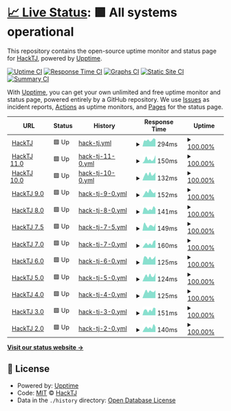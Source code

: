 # [📈 Live Status](https://status.hacktj.org): <!--live status--> **🟩 All systems operational**

This repository contains the open-source uptime monitor and status page for [HackTJ](https://hacktj.org), powered by [Upptime](https://github.com/upptime/upptime).

[![Uptime CI](https://github.com/HackTJ/status/workflows/Uptime%20CI/badge.svg)](https://github.com/HackTJ/status/actions?query=workflow%3A%22Uptime+CI%22)
[![Response Time CI](https://github.com/HackTJ/status/workflows/Response%20Time%20CI/badge.svg)](https://github.com/HackTJ/status/actions?query=workflow%3A%22Response+Time+CI%22)
[![Graphs CI](https://github.com/HackTJ/status/workflows/Graphs%20CI/badge.svg)](https://github.com/HackTJ/status/actions?query=workflow%3A%22Graphs+CI%22)
[![Static Site CI](https://github.com/HackTJ/status/workflows/Static%20Site%20CI/badge.svg)](https://github.com/HackTJ/status/actions?query=workflow%3A%22Static+Site+CI%22)
[![Summary CI](https://github.com/HackTJ/status/workflows/Summary%20CI/badge.svg)](https://github.com/HackTJ/status/actions?query=workflow%3A%22Summary+CI%22)

With [Upptime](https://upptime.js.org), you can get your own unlimited and free uptime monitor and status page, powered entirely by a GitHub repository. We use [Issues](https://github.com/HackTJ/status/issues) as incident reports, [Actions](https://github.com/HackTJ/status/actions) as uptime monitors, and [Pages](https://status.hacktj.org) for the status page.

<!--start: status pages-->
<!-- This summary is generated by Upptime (https://github.com/upptime/upptime) -->
<!-- Do not edit this manually, your changes will be overwritten -->
<!-- prettier-ignore -->
| URL | Status | History | Response Time | Uptime |
| --- | ------ | ------- | ------------- | ------ |
| <img alt="" src="https://hacktj.org/favicon.png" height="13"> [HackTJ](https://hacktj.org) | 🟩 Up | [hack-tj.yml](https://github.com/HackTJ/status/commits/HEAD/history/hack-tj.yml) | <details><summary><img alt="Response time graph" src="./graphs/hack-tj/response-time-week.png" height="20"> 294ms</summary><br><a href="https://status.hacktj.org/history/hack-tj"><img alt="Response time 270" src="https://img.shields.io/endpoint?url=https%3A%2F%2Fraw.githubusercontent.com%2FHackTJ%2Fstatus%2FHEAD%2Fapi%2Fhack-tj%2Fresponse-time.json"></a><br><a href="https://status.hacktj.org/history/hack-tj"><img alt="24-hour response time 290" src="https://img.shields.io/endpoint?url=https%3A%2F%2Fraw.githubusercontent.com%2FHackTJ%2Fstatus%2FHEAD%2Fapi%2Fhack-tj%2Fresponse-time-day.json"></a><br><a href="https://status.hacktj.org/history/hack-tj"><img alt="7-day response time 294" src="https://img.shields.io/endpoint?url=https%3A%2F%2Fraw.githubusercontent.com%2FHackTJ%2Fstatus%2FHEAD%2Fapi%2Fhack-tj%2Fresponse-time-week.json"></a><br><a href="https://status.hacktj.org/history/hack-tj"><img alt="30-day response time 350" src="https://img.shields.io/endpoint?url=https%3A%2F%2Fraw.githubusercontent.com%2FHackTJ%2Fstatus%2FHEAD%2Fapi%2Fhack-tj%2Fresponse-time-month.json"></a><br><a href="https://status.hacktj.org/history/hack-tj"><img alt="1-year response time 278" src="https://img.shields.io/endpoint?url=https%3A%2F%2Fraw.githubusercontent.com%2FHackTJ%2Fstatus%2FHEAD%2Fapi%2Fhack-tj%2Fresponse-time-year.json"></a></details> | <details><summary><a href="https://status.hacktj.org/history/hack-tj">100.00%</a></summary><a href="https://status.hacktj.org/history/hack-tj"><img alt="All-time uptime 100.00%" src="https://img.shields.io/endpoint?url=https%3A%2F%2Fraw.githubusercontent.com%2FHackTJ%2Fstatus%2FHEAD%2Fapi%2Fhack-tj%2Fuptime.json"></a><br><a href="https://status.hacktj.org/history/hack-tj"><img alt="24-hour uptime 100.00%" src="https://img.shields.io/endpoint?url=https%3A%2F%2Fraw.githubusercontent.com%2FHackTJ%2Fstatus%2FHEAD%2Fapi%2Fhack-tj%2Fuptime-day.json"></a><br><a href="https://status.hacktj.org/history/hack-tj"><img alt="7-day uptime 100.00%" src="https://img.shields.io/endpoint?url=https%3A%2F%2Fraw.githubusercontent.com%2FHackTJ%2Fstatus%2FHEAD%2Fapi%2Fhack-tj%2Fuptime-week.json"></a><br><a href="https://status.hacktj.org/history/hack-tj"><img alt="30-day uptime 100.00%" src="https://img.shields.io/endpoint?url=https%3A%2F%2Fraw.githubusercontent.com%2FHackTJ%2Fstatus%2FHEAD%2Fapi%2Fhack-tj%2Fuptime-month.json"></a><br><a href="https://status.hacktj.org/history/hack-tj"><img alt="1-year uptime 100.00%" src="https://img.shields.io/endpoint?url=https%3A%2F%2Fraw.githubusercontent.com%2FHackTJ%2Fstatus%2FHEAD%2Fapi%2Fhack-tj%2Fuptime-year.json"></a></details>
| <img alt="" src="https://icons.duckduckgo.com/ip3/hacktj.org.ico" height="13"> [HackTJ 11.0](https://hacktj.org/2024) | 🟩 Up | [hack-tj-11-0.yml](https://github.com/HackTJ/status/commits/HEAD/history/hack-tj-11-0.yml) | <details><summary><img alt="Response time graph" src="./graphs/hack-tj-11-0/response-time-week.png" height="20"> 150ms</summary><br><a href="https://status.hacktj.org/history/hack-tj-11-0"><img alt="Response time 108" src="https://img.shields.io/endpoint?url=https%3A%2F%2Fraw.githubusercontent.com%2FHackTJ%2Fstatus%2FHEAD%2Fapi%2Fhack-tj-11-0%2Fresponse-time.json"></a><br><a href="https://status.hacktj.org/history/hack-tj-11-0"><img alt="24-hour response time 114" src="https://img.shields.io/endpoint?url=https%3A%2F%2Fraw.githubusercontent.com%2FHackTJ%2Fstatus%2FHEAD%2Fapi%2Fhack-tj-11-0%2Fresponse-time-day.json"></a><br><a href="https://status.hacktj.org/history/hack-tj-11-0"><img alt="7-day response time 150" src="https://img.shields.io/endpoint?url=https%3A%2F%2Fraw.githubusercontent.com%2FHackTJ%2Fstatus%2FHEAD%2Fapi%2Fhack-tj-11-0%2Fresponse-time-week.json"></a><br><a href="https://status.hacktj.org/history/hack-tj-11-0"><img alt="30-day response time 164" src="https://img.shields.io/endpoint?url=https%3A%2F%2Fraw.githubusercontent.com%2FHackTJ%2Fstatus%2FHEAD%2Fapi%2Fhack-tj-11-0%2Fresponse-time-month.json"></a><br><a href="https://status.hacktj.org/history/hack-tj-11-0"><img alt="1-year response time 113" src="https://img.shields.io/endpoint?url=https%3A%2F%2Fraw.githubusercontent.com%2FHackTJ%2Fstatus%2FHEAD%2Fapi%2Fhack-tj-11-0%2Fresponse-time-year.json"></a></details> | <details><summary><a href="https://status.hacktj.org/history/hack-tj-11-0">100.00%</a></summary><a href="https://status.hacktj.org/history/hack-tj-11-0"><img alt="All-time uptime 100.00%" src="https://img.shields.io/endpoint?url=https%3A%2F%2Fraw.githubusercontent.com%2FHackTJ%2Fstatus%2FHEAD%2Fapi%2Fhack-tj-11-0%2Fuptime.json"></a><br><a href="https://status.hacktj.org/history/hack-tj-11-0"><img alt="24-hour uptime 100.00%" src="https://img.shields.io/endpoint?url=https%3A%2F%2Fraw.githubusercontent.com%2FHackTJ%2Fstatus%2FHEAD%2Fapi%2Fhack-tj-11-0%2Fuptime-day.json"></a><br><a href="https://status.hacktj.org/history/hack-tj-11-0"><img alt="7-day uptime 100.00%" src="https://img.shields.io/endpoint?url=https%3A%2F%2Fraw.githubusercontent.com%2FHackTJ%2Fstatus%2FHEAD%2Fapi%2Fhack-tj-11-0%2Fuptime-week.json"></a><br><a href="https://status.hacktj.org/history/hack-tj-11-0"><img alt="30-day uptime 100.00%" src="https://img.shields.io/endpoint?url=https%3A%2F%2Fraw.githubusercontent.com%2FHackTJ%2Fstatus%2FHEAD%2Fapi%2Fhack-tj-11-0%2Fuptime-month.json"></a><br><a href="https://status.hacktj.org/history/hack-tj-11-0"><img alt="1-year uptime 100.00%" src="https://img.shields.io/endpoint?url=https%3A%2F%2Fraw.githubusercontent.com%2FHackTJ%2Fstatus%2FHEAD%2Fapi%2Fhack-tj-11-0%2Fuptime-year.json"></a></details>
| <img alt="" src="https://icons.duckduckgo.com/ip3/hacktj.org.ico" height="13"> [HackTJ 10.0](https://hacktj.org/2023) | 🟩 Up | [hack-tj-10-0.yml](https://github.com/HackTJ/status/commits/HEAD/history/hack-tj-10-0.yml) | <details><summary><img alt="Response time graph" src="./graphs/hack-tj-10-0/response-time-week.png" height="20"> 132ms</summary><br><a href="https://status.hacktj.org/history/hack-tj-10-0"><img alt="Response time 108" src="https://img.shields.io/endpoint?url=https%3A%2F%2Fraw.githubusercontent.com%2FHackTJ%2Fstatus%2FHEAD%2Fapi%2Fhack-tj-10-0%2Fresponse-time.json"></a><br><a href="https://status.hacktj.org/history/hack-tj-10-0"><img alt="24-hour response time 117" src="https://img.shields.io/endpoint?url=https%3A%2F%2Fraw.githubusercontent.com%2FHackTJ%2Fstatus%2FHEAD%2Fapi%2Fhack-tj-10-0%2Fresponse-time-day.json"></a><br><a href="https://status.hacktj.org/history/hack-tj-10-0"><img alt="7-day response time 132" src="https://img.shields.io/endpoint?url=https%3A%2F%2Fraw.githubusercontent.com%2FHackTJ%2Fstatus%2FHEAD%2Fapi%2Fhack-tj-10-0%2Fresponse-time-week.json"></a><br><a href="https://status.hacktj.org/history/hack-tj-10-0"><img alt="30-day response time 164" src="https://img.shields.io/endpoint?url=https%3A%2F%2Fraw.githubusercontent.com%2FHackTJ%2Fstatus%2FHEAD%2Fapi%2Fhack-tj-10-0%2Fresponse-time-month.json"></a><br><a href="https://status.hacktj.org/history/hack-tj-10-0"><img alt="1-year response time 112" src="https://img.shields.io/endpoint?url=https%3A%2F%2Fraw.githubusercontent.com%2FHackTJ%2Fstatus%2FHEAD%2Fapi%2Fhack-tj-10-0%2Fresponse-time-year.json"></a></details> | <details><summary><a href="https://status.hacktj.org/history/hack-tj-10-0">100.00%</a></summary><a href="https://status.hacktj.org/history/hack-tj-10-0"><img alt="All-time uptime 100.00%" src="https://img.shields.io/endpoint?url=https%3A%2F%2Fraw.githubusercontent.com%2FHackTJ%2Fstatus%2FHEAD%2Fapi%2Fhack-tj-10-0%2Fuptime.json"></a><br><a href="https://status.hacktj.org/history/hack-tj-10-0"><img alt="24-hour uptime 100.00%" src="https://img.shields.io/endpoint?url=https%3A%2F%2Fraw.githubusercontent.com%2FHackTJ%2Fstatus%2FHEAD%2Fapi%2Fhack-tj-10-0%2Fuptime-day.json"></a><br><a href="https://status.hacktj.org/history/hack-tj-10-0"><img alt="7-day uptime 100.00%" src="https://img.shields.io/endpoint?url=https%3A%2F%2Fraw.githubusercontent.com%2FHackTJ%2Fstatus%2FHEAD%2Fapi%2Fhack-tj-10-0%2Fuptime-week.json"></a><br><a href="https://status.hacktj.org/history/hack-tj-10-0"><img alt="30-day uptime 100.00%" src="https://img.shields.io/endpoint?url=https%3A%2F%2Fraw.githubusercontent.com%2FHackTJ%2Fstatus%2FHEAD%2Fapi%2Fhack-tj-10-0%2Fuptime-month.json"></a><br><a href="https://status.hacktj.org/history/hack-tj-10-0"><img alt="1-year uptime 100.00%" src="https://img.shields.io/endpoint?url=https%3A%2F%2Fraw.githubusercontent.com%2FHackTJ%2Fstatus%2FHEAD%2Fapi%2Fhack-tj-10-0%2Fuptime-year.json"></a></details>
| <img alt="" src="https://icons.duckduckgo.com/ip3/hacktj.org.ico" height="13"> [HackTJ 9.0](https://hacktj.org/2022) | 🟩 Up | [hack-tj-9-0.yml](https://github.com/HackTJ/status/commits/HEAD/history/hack-tj-9-0.yml) | <details><summary><img alt="Response time graph" src="./graphs/hack-tj-9-0/response-time-week.png" height="20"> 152ms</summary><br><a href="https://status.hacktj.org/history/hack-tj-9-0"><img alt="Response time 107" src="https://img.shields.io/endpoint?url=https%3A%2F%2Fraw.githubusercontent.com%2FHackTJ%2Fstatus%2FHEAD%2Fapi%2Fhack-tj-9-0%2Fresponse-time.json"></a><br><a href="https://status.hacktj.org/history/hack-tj-9-0"><img alt="24-hour response time 118" src="https://img.shields.io/endpoint?url=https%3A%2F%2Fraw.githubusercontent.com%2FHackTJ%2Fstatus%2FHEAD%2Fapi%2Fhack-tj-9-0%2Fresponse-time-day.json"></a><br><a href="https://status.hacktj.org/history/hack-tj-9-0"><img alt="7-day response time 152" src="https://img.shields.io/endpoint?url=https%3A%2F%2Fraw.githubusercontent.com%2FHackTJ%2Fstatus%2FHEAD%2Fapi%2Fhack-tj-9-0%2Fresponse-time-week.json"></a><br><a href="https://status.hacktj.org/history/hack-tj-9-0"><img alt="30-day response time 170" src="https://img.shields.io/endpoint?url=https%3A%2F%2Fraw.githubusercontent.com%2FHackTJ%2Fstatus%2FHEAD%2Fapi%2Fhack-tj-9-0%2Fresponse-time-month.json"></a><br><a href="https://status.hacktj.org/history/hack-tj-9-0"><img alt="1-year response time 111" src="https://img.shields.io/endpoint?url=https%3A%2F%2Fraw.githubusercontent.com%2FHackTJ%2Fstatus%2FHEAD%2Fapi%2Fhack-tj-9-0%2Fresponse-time-year.json"></a></details> | <details><summary><a href="https://status.hacktj.org/history/hack-tj-9-0">100.00%</a></summary><a href="https://status.hacktj.org/history/hack-tj-9-0"><img alt="All-time uptime 99.98%" src="https://img.shields.io/endpoint?url=https%3A%2F%2Fraw.githubusercontent.com%2FHackTJ%2Fstatus%2FHEAD%2Fapi%2Fhack-tj-9-0%2Fuptime.json"></a><br><a href="https://status.hacktj.org/history/hack-tj-9-0"><img alt="24-hour uptime 100.00%" src="https://img.shields.io/endpoint?url=https%3A%2F%2Fraw.githubusercontent.com%2FHackTJ%2Fstatus%2FHEAD%2Fapi%2Fhack-tj-9-0%2Fuptime-day.json"></a><br><a href="https://status.hacktj.org/history/hack-tj-9-0"><img alt="7-day uptime 100.00%" src="https://img.shields.io/endpoint?url=https%3A%2F%2Fraw.githubusercontent.com%2FHackTJ%2Fstatus%2FHEAD%2Fapi%2Fhack-tj-9-0%2Fuptime-week.json"></a><br><a href="https://status.hacktj.org/history/hack-tj-9-0"><img alt="30-day uptime 100.00%" src="https://img.shields.io/endpoint?url=https%3A%2F%2Fraw.githubusercontent.com%2FHackTJ%2Fstatus%2FHEAD%2Fapi%2Fhack-tj-9-0%2Fuptime-month.json"></a><br><a href="https://status.hacktj.org/history/hack-tj-9-0"><img alt="1-year uptime 100.00%" src="https://img.shields.io/endpoint?url=https%3A%2F%2Fraw.githubusercontent.com%2FHackTJ%2Fstatus%2FHEAD%2Fapi%2Fhack-tj-9-0%2Fuptime-year.json"></a></details>
| <img alt="" src="https://hacktj.org/2021/favicon.ico" height="13"> [HackTJ 8.0](https://hacktj.org/2021) | 🟩 Up | [hack-tj-8-0.yml](https://github.com/HackTJ/status/commits/HEAD/history/hack-tj-8-0.yml) | <details><summary><img alt="Response time graph" src="./graphs/hack-tj-8-0/response-time-week.png" height="20"> 141ms</summary><br><a href="https://status.hacktj.org/history/hack-tj-8-0"><img alt="Response time 118" src="https://img.shields.io/endpoint?url=https%3A%2F%2Fraw.githubusercontent.com%2FHackTJ%2Fstatus%2FHEAD%2Fapi%2Fhack-tj-8-0%2Fresponse-time.json"></a><br><a href="https://status.hacktj.org/history/hack-tj-8-0"><img alt="24-hour response time 126" src="https://img.shields.io/endpoint?url=https%3A%2F%2Fraw.githubusercontent.com%2FHackTJ%2Fstatus%2FHEAD%2Fapi%2Fhack-tj-8-0%2Fresponse-time-day.json"></a><br><a href="https://status.hacktj.org/history/hack-tj-8-0"><img alt="7-day response time 141" src="https://img.shields.io/endpoint?url=https%3A%2F%2Fraw.githubusercontent.com%2FHackTJ%2Fstatus%2FHEAD%2Fapi%2Fhack-tj-8-0%2Fresponse-time-week.json"></a><br><a href="https://status.hacktj.org/history/hack-tj-8-0"><img alt="30-day response time 174" src="https://img.shields.io/endpoint?url=https%3A%2F%2Fraw.githubusercontent.com%2FHackTJ%2Fstatus%2FHEAD%2Fapi%2Fhack-tj-8-0%2Fresponse-time-month.json"></a><br><a href="https://status.hacktj.org/history/hack-tj-8-0"><img alt="1-year response time 126" src="https://img.shields.io/endpoint?url=https%3A%2F%2Fraw.githubusercontent.com%2FHackTJ%2Fstatus%2FHEAD%2Fapi%2Fhack-tj-8-0%2Fresponse-time-year.json"></a></details> | <details><summary><a href="https://status.hacktj.org/history/hack-tj-8-0">100.00%</a></summary><a href="https://status.hacktj.org/history/hack-tj-8-0"><img alt="All-time uptime 99.98%" src="https://img.shields.io/endpoint?url=https%3A%2F%2Fraw.githubusercontent.com%2FHackTJ%2Fstatus%2FHEAD%2Fapi%2Fhack-tj-8-0%2Fuptime.json"></a><br><a href="https://status.hacktj.org/history/hack-tj-8-0"><img alt="24-hour uptime 100.00%" src="https://img.shields.io/endpoint?url=https%3A%2F%2Fraw.githubusercontent.com%2FHackTJ%2Fstatus%2FHEAD%2Fapi%2Fhack-tj-8-0%2Fuptime-day.json"></a><br><a href="https://status.hacktj.org/history/hack-tj-8-0"><img alt="7-day uptime 100.00%" src="https://img.shields.io/endpoint?url=https%3A%2F%2Fraw.githubusercontent.com%2FHackTJ%2Fstatus%2FHEAD%2Fapi%2Fhack-tj-8-0%2Fuptime-week.json"></a><br><a href="https://status.hacktj.org/history/hack-tj-8-0"><img alt="30-day uptime 100.00%" src="https://img.shields.io/endpoint?url=https%3A%2F%2Fraw.githubusercontent.com%2FHackTJ%2Fstatus%2FHEAD%2Fapi%2Fhack-tj-8-0%2Fuptime-month.json"></a><br><a href="https://status.hacktj.org/history/hack-tj-8-0"><img alt="1-year uptime 100.00%" src="https://img.shields.io/endpoint?url=https%3A%2F%2Fraw.githubusercontent.com%2FHackTJ%2Fstatus%2FHEAD%2Fapi%2Fhack-tj-8-0%2Fuptime-year.json"></a></details>
| <img alt="" src="https://hacktj.org/2020v2/favicon.ico" height="13"> [HackTJ 7.5](https://hacktj.org/2020v2) | 🟩 Up | [hack-tj-7-5.yml](https://github.com/HackTJ/status/commits/HEAD/history/hack-tj-7-5.yml) | <details><summary><img alt="Response time graph" src="./graphs/hack-tj-7-5/response-time-week.png" height="20"> 149ms</summary><br><a href="https://status.hacktj.org/history/hack-tj-7-5"><img alt="Response time 104" src="https://img.shields.io/endpoint?url=https%3A%2F%2Fraw.githubusercontent.com%2FHackTJ%2Fstatus%2FHEAD%2Fapi%2Fhack-tj-7-5%2Fresponse-time.json"></a><br><a href="https://status.hacktj.org/history/hack-tj-7-5"><img alt="24-hour response time 184" src="https://img.shields.io/endpoint?url=https%3A%2F%2Fraw.githubusercontent.com%2FHackTJ%2Fstatus%2FHEAD%2Fapi%2Fhack-tj-7-5%2Fresponse-time-day.json"></a><br><a href="https://status.hacktj.org/history/hack-tj-7-5"><img alt="7-day response time 149" src="https://img.shields.io/endpoint?url=https%3A%2F%2Fraw.githubusercontent.com%2FHackTJ%2Fstatus%2FHEAD%2Fapi%2Fhack-tj-7-5%2Fresponse-time-week.json"></a><br><a href="https://status.hacktj.org/history/hack-tj-7-5"><img alt="30-day response time 160" src="https://img.shields.io/endpoint?url=https%3A%2F%2Fraw.githubusercontent.com%2FHackTJ%2Fstatus%2FHEAD%2Fapi%2Fhack-tj-7-5%2Fresponse-time-month.json"></a><br><a href="https://status.hacktj.org/history/hack-tj-7-5"><img alt="1-year response time 107" src="https://img.shields.io/endpoint?url=https%3A%2F%2Fraw.githubusercontent.com%2FHackTJ%2Fstatus%2FHEAD%2Fapi%2Fhack-tj-7-5%2Fresponse-time-year.json"></a></details> | <details><summary><a href="https://status.hacktj.org/history/hack-tj-7-5">100.00%</a></summary><a href="https://status.hacktj.org/history/hack-tj-7-5"><img alt="All-time uptime 99.98%" src="https://img.shields.io/endpoint?url=https%3A%2F%2Fraw.githubusercontent.com%2FHackTJ%2Fstatus%2FHEAD%2Fapi%2Fhack-tj-7-5%2Fuptime.json"></a><br><a href="https://status.hacktj.org/history/hack-tj-7-5"><img alt="24-hour uptime 100.00%" src="https://img.shields.io/endpoint?url=https%3A%2F%2Fraw.githubusercontent.com%2FHackTJ%2Fstatus%2FHEAD%2Fapi%2Fhack-tj-7-5%2Fuptime-day.json"></a><br><a href="https://status.hacktj.org/history/hack-tj-7-5"><img alt="7-day uptime 100.00%" src="https://img.shields.io/endpoint?url=https%3A%2F%2Fraw.githubusercontent.com%2FHackTJ%2Fstatus%2FHEAD%2Fapi%2Fhack-tj-7-5%2Fuptime-week.json"></a><br><a href="https://status.hacktj.org/history/hack-tj-7-5"><img alt="30-day uptime 100.00%" src="https://img.shields.io/endpoint?url=https%3A%2F%2Fraw.githubusercontent.com%2FHackTJ%2Fstatus%2FHEAD%2Fapi%2Fhack-tj-7-5%2Fuptime-month.json"></a><br><a href="https://status.hacktj.org/history/hack-tj-7-5"><img alt="1-year uptime 100.00%" src="https://img.shields.io/endpoint?url=https%3A%2F%2Fraw.githubusercontent.com%2FHackTJ%2Fstatus%2FHEAD%2Fapi%2Fhack-tj-7-5%2Fuptime-year.json"></a></details>
| <img alt="" src="https://hacktj.org/2020/favicon.ico" height="13"> [HackTJ 7.0](https://hacktj.org/2020) | 🟩 Up | [hack-tj-7-0.yml](https://github.com/HackTJ/status/commits/HEAD/history/hack-tj-7-0.yml) | <details><summary><img alt="Response time graph" src="./graphs/hack-tj-7-0/response-time-week.png" height="20"> 160ms</summary><br><a href="https://status.hacktj.org/history/hack-tj-7-0"><img alt="Response time 103" src="https://img.shields.io/endpoint?url=https%3A%2F%2Fraw.githubusercontent.com%2FHackTJ%2Fstatus%2FHEAD%2Fapi%2Fhack-tj-7-0%2Fresponse-time.json"></a><br><a href="https://status.hacktj.org/history/hack-tj-7-0"><img alt="24-hour response time 128" src="https://img.shields.io/endpoint?url=https%3A%2F%2Fraw.githubusercontent.com%2FHackTJ%2Fstatus%2FHEAD%2Fapi%2Fhack-tj-7-0%2Fresponse-time-day.json"></a><br><a href="https://status.hacktj.org/history/hack-tj-7-0"><img alt="7-day response time 160" src="https://img.shields.io/endpoint?url=https%3A%2F%2Fraw.githubusercontent.com%2FHackTJ%2Fstatus%2FHEAD%2Fapi%2Fhack-tj-7-0%2Fresponse-time-week.json"></a><br><a href="https://status.hacktj.org/history/hack-tj-7-0"><img alt="30-day response time 167" src="https://img.shields.io/endpoint?url=https%3A%2F%2Fraw.githubusercontent.com%2FHackTJ%2Fstatus%2FHEAD%2Fapi%2Fhack-tj-7-0%2Fresponse-time-month.json"></a><br><a href="https://status.hacktj.org/history/hack-tj-7-0"><img alt="1-year response time 106" src="https://img.shields.io/endpoint?url=https%3A%2F%2Fraw.githubusercontent.com%2FHackTJ%2Fstatus%2FHEAD%2Fapi%2Fhack-tj-7-0%2Fresponse-time-year.json"></a></details> | <details><summary><a href="https://status.hacktj.org/history/hack-tj-7-0">100.00%</a></summary><a href="https://status.hacktj.org/history/hack-tj-7-0"><img alt="All-time uptime 99.98%" src="https://img.shields.io/endpoint?url=https%3A%2F%2Fraw.githubusercontent.com%2FHackTJ%2Fstatus%2FHEAD%2Fapi%2Fhack-tj-7-0%2Fuptime.json"></a><br><a href="https://status.hacktj.org/history/hack-tj-7-0"><img alt="24-hour uptime 100.00%" src="https://img.shields.io/endpoint?url=https%3A%2F%2Fraw.githubusercontent.com%2FHackTJ%2Fstatus%2FHEAD%2Fapi%2Fhack-tj-7-0%2Fuptime-day.json"></a><br><a href="https://status.hacktj.org/history/hack-tj-7-0"><img alt="7-day uptime 100.00%" src="https://img.shields.io/endpoint?url=https%3A%2F%2Fraw.githubusercontent.com%2FHackTJ%2Fstatus%2FHEAD%2Fapi%2Fhack-tj-7-0%2Fuptime-week.json"></a><br><a href="https://status.hacktj.org/history/hack-tj-7-0"><img alt="30-day uptime 100.00%" src="https://img.shields.io/endpoint?url=https%3A%2F%2Fraw.githubusercontent.com%2FHackTJ%2Fstatus%2FHEAD%2Fapi%2Fhack-tj-7-0%2Fuptime-month.json"></a><br><a href="https://status.hacktj.org/history/hack-tj-7-0"><img alt="1-year uptime 100.00%" src="https://img.shields.io/endpoint?url=https%3A%2F%2Fraw.githubusercontent.com%2FHackTJ%2Fstatus%2FHEAD%2Fapi%2Fhack-tj-7-0%2Fuptime-year.json"></a></details>
| <img alt="" src="https://hacktj.org/2019/img/logo2.png" height="13"> [HackTJ 6.0](https://hacktj.org/2019) | 🟩 Up | [hack-tj-6-0.yml](https://github.com/HackTJ/status/commits/HEAD/history/hack-tj-6-0.yml) | <details><summary><img alt="Response time graph" src="./graphs/hack-tj-6-0/response-time-week.png" height="20"> 125ms</summary><br><a href="https://status.hacktj.org/history/hack-tj-6-0"><img alt="Response time 106" src="https://img.shields.io/endpoint?url=https%3A%2F%2Fraw.githubusercontent.com%2FHackTJ%2Fstatus%2FHEAD%2Fapi%2Fhack-tj-6-0%2Fresponse-time.json"></a><br><a href="https://status.hacktj.org/history/hack-tj-6-0"><img alt="24-hour response time 126" src="https://img.shields.io/endpoint?url=https%3A%2F%2Fraw.githubusercontent.com%2FHackTJ%2Fstatus%2FHEAD%2Fapi%2Fhack-tj-6-0%2Fresponse-time-day.json"></a><br><a href="https://status.hacktj.org/history/hack-tj-6-0"><img alt="7-day response time 125" src="https://img.shields.io/endpoint?url=https%3A%2F%2Fraw.githubusercontent.com%2FHackTJ%2Fstatus%2FHEAD%2Fapi%2Fhack-tj-6-0%2Fresponse-time-week.json"></a><br><a href="https://status.hacktj.org/history/hack-tj-6-0"><img alt="30-day response time 162" src="https://img.shields.io/endpoint?url=https%3A%2F%2Fraw.githubusercontent.com%2FHackTJ%2Fstatus%2FHEAD%2Fapi%2Fhack-tj-6-0%2Fresponse-time-month.json"></a><br><a href="https://status.hacktj.org/history/hack-tj-6-0"><img alt="1-year response time 110" src="https://img.shields.io/endpoint?url=https%3A%2F%2Fraw.githubusercontent.com%2FHackTJ%2Fstatus%2FHEAD%2Fapi%2Fhack-tj-6-0%2Fresponse-time-year.json"></a></details> | <details><summary><a href="https://status.hacktj.org/history/hack-tj-6-0">100.00%</a></summary><a href="https://status.hacktj.org/history/hack-tj-6-0"><img alt="All-time uptime 99.98%" src="https://img.shields.io/endpoint?url=https%3A%2F%2Fraw.githubusercontent.com%2FHackTJ%2Fstatus%2FHEAD%2Fapi%2Fhack-tj-6-0%2Fuptime.json"></a><br><a href="https://status.hacktj.org/history/hack-tj-6-0"><img alt="24-hour uptime 100.00%" src="https://img.shields.io/endpoint?url=https%3A%2F%2Fraw.githubusercontent.com%2FHackTJ%2Fstatus%2FHEAD%2Fapi%2Fhack-tj-6-0%2Fuptime-day.json"></a><br><a href="https://status.hacktj.org/history/hack-tj-6-0"><img alt="7-day uptime 100.00%" src="https://img.shields.io/endpoint?url=https%3A%2F%2Fraw.githubusercontent.com%2FHackTJ%2Fstatus%2FHEAD%2Fapi%2Fhack-tj-6-0%2Fuptime-week.json"></a><br><a href="https://status.hacktj.org/history/hack-tj-6-0"><img alt="30-day uptime 100.00%" src="https://img.shields.io/endpoint?url=https%3A%2F%2Fraw.githubusercontent.com%2FHackTJ%2Fstatus%2FHEAD%2Fapi%2Fhack-tj-6-0%2Fuptime-month.json"></a><br><a href="https://status.hacktj.org/history/hack-tj-6-0"><img alt="1-year uptime 100.00%" src="https://img.shields.io/endpoint?url=https%3A%2F%2Fraw.githubusercontent.com%2FHackTJ%2Fstatus%2FHEAD%2Fapi%2Fhack-tj-6-0%2Fuptime-year.json"></a></details>
| <img alt="" src="https://hacktj.org/2018/img/favicon.png" height="13"> [HackTJ 5.0](https://hacktj.org/2018) | 🟩 Up | [hack-tj-5-0.yml](https://github.com/HackTJ/status/commits/HEAD/history/hack-tj-5-0.yml) | <details><summary><img alt="Response time graph" src="./graphs/hack-tj-5-0/response-time-week.png" height="20"> 124ms</summary><br><a href="https://status.hacktj.org/history/hack-tj-5-0"><img alt="Response time 107" src="https://img.shields.io/endpoint?url=https%3A%2F%2Fraw.githubusercontent.com%2FHackTJ%2Fstatus%2FHEAD%2Fapi%2Fhack-tj-5-0%2Fresponse-time.json"></a><br><a href="https://status.hacktj.org/history/hack-tj-5-0"><img alt="24-hour response time 125" src="https://img.shields.io/endpoint?url=https%3A%2F%2Fraw.githubusercontent.com%2FHackTJ%2Fstatus%2FHEAD%2Fapi%2Fhack-tj-5-0%2Fresponse-time-day.json"></a><br><a href="https://status.hacktj.org/history/hack-tj-5-0"><img alt="7-day response time 124" src="https://img.shields.io/endpoint?url=https%3A%2F%2Fraw.githubusercontent.com%2FHackTJ%2Fstatus%2FHEAD%2Fapi%2Fhack-tj-5-0%2Fresponse-time-week.json"></a><br><a href="https://status.hacktj.org/history/hack-tj-5-0"><img alt="30-day response time 167" src="https://img.shields.io/endpoint?url=https%3A%2F%2Fraw.githubusercontent.com%2FHackTJ%2Fstatus%2FHEAD%2Fapi%2Fhack-tj-5-0%2Fresponse-time-month.json"></a><br><a href="https://status.hacktj.org/history/hack-tj-5-0"><img alt="1-year response time 111" src="https://img.shields.io/endpoint?url=https%3A%2F%2Fraw.githubusercontent.com%2FHackTJ%2Fstatus%2FHEAD%2Fapi%2Fhack-tj-5-0%2Fresponse-time-year.json"></a></details> | <details><summary><a href="https://status.hacktj.org/history/hack-tj-5-0">100.00%</a></summary><a href="https://status.hacktj.org/history/hack-tj-5-0"><img alt="All-time uptime 99.98%" src="https://img.shields.io/endpoint?url=https%3A%2F%2Fraw.githubusercontent.com%2FHackTJ%2Fstatus%2FHEAD%2Fapi%2Fhack-tj-5-0%2Fuptime.json"></a><br><a href="https://status.hacktj.org/history/hack-tj-5-0"><img alt="24-hour uptime 100.00%" src="https://img.shields.io/endpoint?url=https%3A%2F%2Fraw.githubusercontent.com%2FHackTJ%2Fstatus%2FHEAD%2Fapi%2Fhack-tj-5-0%2Fuptime-day.json"></a><br><a href="https://status.hacktj.org/history/hack-tj-5-0"><img alt="7-day uptime 100.00%" src="https://img.shields.io/endpoint?url=https%3A%2F%2Fraw.githubusercontent.com%2FHackTJ%2Fstatus%2FHEAD%2Fapi%2Fhack-tj-5-0%2Fuptime-week.json"></a><br><a href="https://status.hacktj.org/history/hack-tj-5-0"><img alt="30-day uptime 100.00%" src="https://img.shields.io/endpoint?url=https%3A%2F%2Fraw.githubusercontent.com%2FHackTJ%2Fstatus%2FHEAD%2Fapi%2Fhack-tj-5-0%2Fuptime-month.json"></a><br><a href="https://status.hacktj.org/history/hack-tj-5-0"><img alt="1-year uptime 100.00%" src="https://img.shields.io/endpoint?url=https%3A%2F%2Fraw.githubusercontent.com%2FHackTJ%2Fstatus%2FHEAD%2Fapi%2Fhack-tj-5-0%2Fuptime-year.json"></a></details>
| <img alt="" src="https://hacktj.org/2017/img/favicon.png" height="13"> [HackTJ 4.0](https://hacktj.org/2017) | 🟩 Up | [hack-tj-4-0.yml](https://github.com/HackTJ/status/commits/HEAD/history/hack-tj-4-0.yml) | <details><summary><img alt="Response time graph" src="./graphs/hack-tj-4-0/response-time-week.png" height="20"> 125ms</summary><br><a href="https://status.hacktj.org/history/hack-tj-4-0"><img alt="Response time 104" src="https://img.shields.io/endpoint?url=https%3A%2F%2Fraw.githubusercontent.com%2FHackTJ%2Fstatus%2FHEAD%2Fapi%2Fhack-tj-4-0%2Fresponse-time.json"></a><br><a href="https://status.hacktj.org/history/hack-tj-4-0"><img alt="24-hour response time 113" src="https://img.shields.io/endpoint?url=https%3A%2F%2Fraw.githubusercontent.com%2FHackTJ%2Fstatus%2FHEAD%2Fapi%2Fhack-tj-4-0%2Fresponse-time-day.json"></a><br><a href="https://status.hacktj.org/history/hack-tj-4-0"><img alt="7-day response time 125" src="https://img.shields.io/endpoint?url=https%3A%2F%2Fraw.githubusercontent.com%2FHackTJ%2Fstatus%2FHEAD%2Fapi%2Fhack-tj-4-0%2Fresponse-time-week.json"></a><br><a href="https://status.hacktj.org/history/hack-tj-4-0"><img alt="30-day response time 160" src="https://img.shields.io/endpoint?url=https%3A%2F%2Fraw.githubusercontent.com%2FHackTJ%2Fstatus%2FHEAD%2Fapi%2Fhack-tj-4-0%2Fresponse-time-month.json"></a><br><a href="https://status.hacktj.org/history/hack-tj-4-0"><img alt="1-year response time 107" src="https://img.shields.io/endpoint?url=https%3A%2F%2Fraw.githubusercontent.com%2FHackTJ%2Fstatus%2FHEAD%2Fapi%2Fhack-tj-4-0%2Fresponse-time-year.json"></a></details> | <details><summary><a href="https://status.hacktj.org/history/hack-tj-4-0">100.00%</a></summary><a href="https://status.hacktj.org/history/hack-tj-4-0"><img alt="All-time uptime 86.64%" src="https://img.shields.io/endpoint?url=https%3A%2F%2Fraw.githubusercontent.com%2FHackTJ%2Fstatus%2FHEAD%2Fapi%2Fhack-tj-4-0%2Fuptime.json"></a><br><a href="https://status.hacktj.org/history/hack-tj-4-0"><img alt="24-hour uptime 100.00%" src="https://img.shields.io/endpoint?url=https%3A%2F%2Fraw.githubusercontent.com%2FHackTJ%2Fstatus%2FHEAD%2Fapi%2Fhack-tj-4-0%2Fuptime-day.json"></a><br><a href="https://status.hacktj.org/history/hack-tj-4-0"><img alt="7-day uptime 100.00%" src="https://img.shields.io/endpoint?url=https%3A%2F%2Fraw.githubusercontent.com%2FHackTJ%2Fstatus%2FHEAD%2Fapi%2Fhack-tj-4-0%2Fuptime-week.json"></a><br><a href="https://status.hacktj.org/history/hack-tj-4-0"><img alt="30-day uptime 100.00%" src="https://img.shields.io/endpoint?url=https%3A%2F%2Fraw.githubusercontent.com%2FHackTJ%2Fstatus%2FHEAD%2Fapi%2Fhack-tj-4-0%2Fuptime-month.json"></a><br><a href="https://status.hacktj.org/history/hack-tj-4-0"><img alt="1-year uptime 100.00%" src="https://img.shields.io/endpoint?url=https%3A%2F%2Fraw.githubusercontent.com%2FHackTJ%2Fstatus%2FHEAD%2Fapi%2Fhack-tj-4-0%2Fuptime-year.json"></a></details>
| <img alt="" src="https://hacktj.org/2016/img/favicon.png" height="13"> [HackTJ 3.0](https://hacktj.org/2016) | 🟩 Up | [hack-tj-3-0.yml](https://github.com/HackTJ/status/commits/HEAD/history/hack-tj-3-0.yml) | <details><summary><img alt="Response time graph" src="./graphs/hack-tj-3-0/response-time-week.png" height="20"> 151ms</summary><br><a href="https://status.hacktj.org/history/hack-tj-3-0"><img alt="Response time 103" src="https://img.shields.io/endpoint?url=https%3A%2F%2Fraw.githubusercontent.com%2FHackTJ%2Fstatus%2FHEAD%2Fapi%2Fhack-tj-3-0%2Fresponse-time.json"></a><br><a href="https://status.hacktj.org/history/hack-tj-3-0"><img alt="24-hour response time 129" src="https://img.shields.io/endpoint?url=https%3A%2F%2Fraw.githubusercontent.com%2FHackTJ%2Fstatus%2FHEAD%2Fapi%2Fhack-tj-3-0%2Fresponse-time-day.json"></a><br><a href="https://status.hacktj.org/history/hack-tj-3-0"><img alt="7-day response time 151" src="https://img.shields.io/endpoint?url=https%3A%2F%2Fraw.githubusercontent.com%2FHackTJ%2Fstatus%2FHEAD%2Fapi%2Fhack-tj-3-0%2Fresponse-time-week.json"></a><br><a href="https://status.hacktj.org/history/hack-tj-3-0"><img alt="30-day response time 164" src="https://img.shields.io/endpoint?url=https%3A%2F%2Fraw.githubusercontent.com%2FHackTJ%2Fstatus%2FHEAD%2Fapi%2Fhack-tj-3-0%2Fresponse-time-month.json"></a><br><a href="https://status.hacktj.org/history/hack-tj-3-0"><img alt="1-year response time 108" src="https://img.shields.io/endpoint?url=https%3A%2F%2Fraw.githubusercontent.com%2FHackTJ%2Fstatus%2FHEAD%2Fapi%2Fhack-tj-3-0%2Fresponse-time-year.json"></a></details> | <details><summary><a href="https://status.hacktj.org/history/hack-tj-3-0">100.00%</a></summary><a href="https://status.hacktj.org/history/hack-tj-3-0"><img alt="All-time uptime 100.00%" src="https://img.shields.io/endpoint?url=https%3A%2F%2Fraw.githubusercontent.com%2FHackTJ%2Fstatus%2FHEAD%2Fapi%2Fhack-tj-3-0%2Fuptime.json"></a><br><a href="https://status.hacktj.org/history/hack-tj-3-0"><img alt="24-hour uptime 100.00%" src="https://img.shields.io/endpoint?url=https%3A%2F%2Fraw.githubusercontent.com%2FHackTJ%2Fstatus%2FHEAD%2Fapi%2Fhack-tj-3-0%2Fuptime-day.json"></a><br><a href="https://status.hacktj.org/history/hack-tj-3-0"><img alt="7-day uptime 100.00%" src="https://img.shields.io/endpoint?url=https%3A%2F%2Fraw.githubusercontent.com%2FHackTJ%2Fstatus%2FHEAD%2Fapi%2Fhack-tj-3-0%2Fuptime-week.json"></a><br><a href="https://status.hacktj.org/history/hack-tj-3-0"><img alt="30-day uptime 100.00%" src="https://img.shields.io/endpoint?url=https%3A%2F%2Fraw.githubusercontent.com%2FHackTJ%2Fstatus%2FHEAD%2Fapi%2Fhack-tj-3-0%2Fuptime-month.json"></a><br><a href="https://status.hacktj.org/history/hack-tj-3-0"><img alt="1-year uptime 100.00%" src="https://img.shields.io/endpoint?url=https%3A%2F%2Fraw.githubusercontent.com%2FHackTJ%2Fstatus%2FHEAD%2Fapi%2Fhack-tj-3-0%2Fuptime-year.json"></a></details>
| <img alt="" src="https://hacktj.org/2015/img/favicon.png" height="13"> [HackTJ 2.0](https://hacktj.org/2015) | 🟩 Up | [hack-tj-2-0.yml](https://github.com/HackTJ/status/commits/HEAD/history/hack-tj-2-0.yml) | <details><summary><img alt="Response time graph" src="./graphs/hack-tj-2-0/response-time-week.png" height="20"> 140ms</summary><br><a href="https://status.hacktj.org/history/hack-tj-2-0"><img alt="Response time 107" src="https://img.shields.io/endpoint?url=https%3A%2F%2Fraw.githubusercontent.com%2FHackTJ%2Fstatus%2FHEAD%2Fapi%2Fhack-tj-2-0%2Fresponse-time.json"></a><br><a href="https://status.hacktj.org/history/hack-tj-2-0"><img alt="24-hour response time 132" src="https://img.shields.io/endpoint?url=https%3A%2F%2Fraw.githubusercontent.com%2FHackTJ%2Fstatus%2FHEAD%2Fapi%2Fhack-tj-2-0%2Fresponse-time-day.json"></a><br><a href="https://status.hacktj.org/history/hack-tj-2-0"><img alt="7-day response time 140" src="https://img.shields.io/endpoint?url=https%3A%2F%2Fraw.githubusercontent.com%2FHackTJ%2Fstatus%2FHEAD%2Fapi%2Fhack-tj-2-0%2Fresponse-time-week.json"></a><br><a href="https://status.hacktj.org/history/hack-tj-2-0"><img alt="30-day response time 160" src="https://img.shields.io/endpoint?url=https%3A%2F%2Fraw.githubusercontent.com%2FHackTJ%2Fstatus%2FHEAD%2Fapi%2Fhack-tj-2-0%2Fresponse-time-month.json"></a><br><a href="https://status.hacktj.org/history/hack-tj-2-0"><img alt="1-year response time 111" src="https://img.shields.io/endpoint?url=https%3A%2F%2Fraw.githubusercontent.com%2FHackTJ%2Fstatus%2FHEAD%2Fapi%2Fhack-tj-2-0%2Fresponse-time-year.json"></a></details> | <details><summary><a href="https://status.hacktj.org/history/hack-tj-2-0">100.00%</a></summary><a href="https://status.hacktj.org/history/hack-tj-2-0"><img alt="All-time uptime 100.00%" src="https://img.shields.io/endpoint?url=https%3A%2F%2Fraw.githubusercontent.com%2FHackTJ%2Fstatus%2FHEAD%2Fapi%2Fhack-tj-2-0%2Fuptime.json"></a><br><a href="https://status.hacktj.org/history/hack-tj-2-0"><img alt="24-hour uptime 100.00%" src="https://img.shields.io/endpoint?url=https%3A%2F%2Fraw.githubusercontent.com%2FHackTJ%2Fstatus%2FHEAD%2Fapi%2Fhack-tj-2-0%2Fuptime-day.json"></a><br><a href="https://status.hacktj.org/history/hack-tj-2-0"><img alt="7-day uptime 100.00%" src="https://img.shields.io/endpoint?url=https%3A%2F%2Fraw.githubusercontent.com%2FHackTJ%2Fstatus%2FHEAD%2Fapi%2Fhack-tj-2-0%2Fuptime-week.json"></a><br><a href="https://status.hacktj.org/history/hack-tj-2-0"><img alt="30-day uptime 100.00%" src="https://img.shields.io/endpoint?url=https%3A%2F%2Fraw.githubusercontent.com%2FHackTJ%2Fstatus%2FHEAD%2Fapi%2Fhack-tj-2-0%2Fuptime-month.json"></a><br><a href="https://status.hacktj.org/history/hack-tj-2-0"><img alt="1-year uptime 100.00%" src="https://img.shields.io/endpoint?url=https%3A%2F%2Fraw.githubusercontent.com%2FHackTJ%2Fstatus%2FHEAD%2Fapi%2Fhack-tj-2-0%2Fuptime-year.json"></a></details>

<!--end: status pages-->

[**Visit our status website →**](https://status.hacktj.org)

## 📄 License

- Powered by: [Upptime](https://github.com/upptime/upptime)
- Code: [MIT](./LICENSE) © [HackTJ](https://hacktj.org)
- Data in the `./history` directory: [Open Database License](https://opendatacommons.org/licenses/odbl/1-0/)
